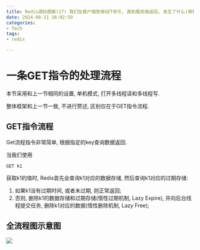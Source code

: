 ```yaml
---
title: Redis源码图解(17) 我们在客户端使用GET命令, 直到服务端返回, 发生了什么(单机)
date: 2024-08-21 16:02:59
categories:
- Tech
tags:
- redis

---
```


# 一条GET指令的处理流程

本节采用和上一节相同的设置, 单机模式, 打开多线程读和多线程写.

整体框架和上一节一致, 不进行赘述, 区别仅在于GET指令流程.

## GET指令流程

Get流程指令非常简单, 根据指定的key查询数据返回.

当我们使用

```shell
GET k1
```

获取k1的值时, Redis首先会查询k1对应的数据存储, 然后查询k1对应的过期存储:

1. 如果k1没有过期时间, 或者未过期, 则正常返回;
2. 否则, 删除k1的数据存储和过期存储(惰性过期机制, Lazy Expire), 并向后台线程提交任务, 删除k1对应的数据(惰性删除机制, Lazy Free);

## 全流程图示意图

![](process_get_command.png)
